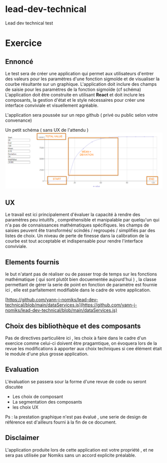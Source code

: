 # lead-dev-technical
Lead dev technical test


# Exercice 

## Ennoncé

Le test sera  de créer une application qui permet aux utilisateurs d'entrer des valeurs pour les paramètres d'une fonction sigmoïde et de visualiser la courbe résultante sur un graphique.
L'application doit inclure des champs de saisie pour les paramètres de la fonction sigmoïde (cf schéma) 
L'application doit être construite en utilisant **React** et doit inclure les composants, la gestion d'état et le style nécessaires pour créer une interface conviviale et visuellement agréable. 

L'application sera poussée sur un repo github ( privé ou public selon votre convenance)

Un petit schéma ( sans UX de l'attendu ) 
![alt text](https://github.com/yann-j-nomiks/lead-dev-technical/blob/main/React%20App.png?raw=true)


## UX

Le travail est ici principalement d'évaluer la capacité à rendre des paramètres peu intuitifs , compréhensible et manipalable par quelqu'un qui n'a pas  de connaissances mathématiques spécifiques. les champs de saisies  peuvent ête transformés/ scindés  / regroupés / simplifiés   par des listes de choix.
Un  niveau de perte  de finesse dans la calibration  de la courbe est tout acceptable et indispensable pour rendre l'interface conviviale. 

## Elements fournis

le but n'atant pas de réaliser ou de passer trop de temps sur les fonctions mathématique ( qui sont plutôt bien docuementée aujourd'hui ) , la classe permettant de gérer la serie de point en fonction de paramètre est fournie ici , elle est parfaitement modifiable dans le cadre de votre application. 

[https://github.com/yann-j-nomiks/lead-dev-technical/blob/main/dataServices.js](https://github.com/yann-j-nomiks/lead-dev-technical/blob/main/dataServices.js)

## Choix des bibliothèque et des composants 

Pas de directives particulière ici , les choix à faire dans le cadre d'un exercice comme celui-ci doivent être pragamtique, on évoquera lors de la revue les modifications à apporter aux choix techniques si cee élément était le  module d'une plus grosse application.




## Evaluation 

L'évaluation se passera sour la forme d'une revue de code ou seront  discutée
- Les choix de composant 
- La segmentation des composants 
- les choix UX 

Ps : la prestation graphique n'est pas évalué , une serie de design de référence  est d'ailleurs fourni à la fin de ce document. 


## Disclaimer

L'application produite lors de cette application est votre propriété , et ne sera pas utilisée par Nomiks sans un accord explicite préalable.

